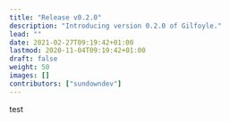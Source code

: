 ```yaml
---
title: "Release v0.2.0"
description: "Introducing version 0.2.0 of Gilfoyle."
lead: ""
date: 2021-02-27T09:19:42+01:00
lastmod: 2020-11-04T09:19:42+01:00
draft: false
weight: 50
images: []
contributors: ["sundowndev"]
---
```


test

